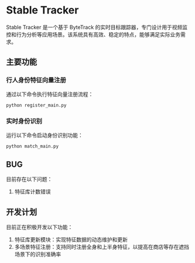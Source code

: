 # Stable Tracker

Stable Tracker 是一个基于 ByteTrack 的实时目标跟踪器，专门设计用于视频监控和行为分析等应用场景。该系统具有高效、稳定的特点，能够满足实际业务需求。

## 主要功能

### 行人身份特征向量注册

通过以下命令执行特征向量注册流程：

```python
python register_main.py
```

### 实时身份识别

运行以下命令启动身份识别功能：

```python
python match_main.py
```

## BUG
目前存在以下问题：

1. 特征库计数错误

## 开发计划

目前正在积极开发以下功能：

1. 特征库更新模块：实现特征数据的动态维护和更新
2. 多场景特征注册：支持同时注册全身和上半身特征，以提高在商店等存在遮挡场景下的识别准确率